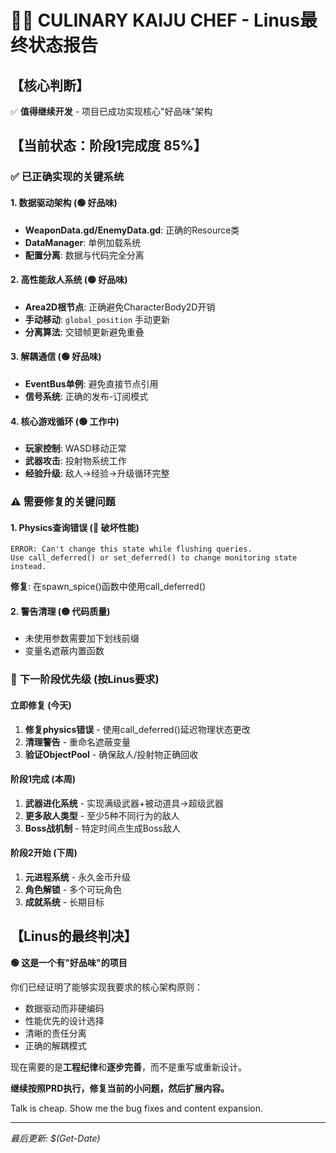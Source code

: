 # 🍳🐉 CULINARY KAIJU CHEF - Linus最终状态报告

## 【核心判断】
✅ **值得继续开发** - 项目已成功实现核心"好品味"架构

## 【当前状态：阶段1完成度 85%】

### ✅ **已正确实现的关键系统**

#### 1. 数据驱动架构 (🟢 好品味)
- **WeaponData.gd/EnemyData.gd**: 正确的Resource类
- **DataManager**: 单例加载系统
- **配置分离**: 数据与代码完全分离

#### 2. 高性能敌人系统 (🟢 好品味)
- **Area2D根节点**: 正确避免CharacterBody2D开销  
- **手动移动**: `global_position` 手动更新
- **分离算法**: 交错帧更新避免重叠

#### 3. 解耦通信 (🟢 好品味)
- **EventBus单例**: 避免直接节点引用
- **信号系统**: 正确的发布-订阅模式

#### 4. 核心游戏循环 (🟢 工作中)
- **玩家控制**: WASD移动正常
- **武器攻击**: 投射物系统工作
- **经验升级**: 敌人→经验→升级循环完整

### ⚠️ **需要修复的关键问题**

#### 1. Physics查询错误 (🔴 破坏性能)
```
ERROR: Can't change this state while flushing queries. 
Use call_deferred() or set_deferred() to change monitoring state instead.
```
**修复**: 在spawn_spice()函数中使用call_deferred()

#### 2. 警告清理 (🟡 代码质量)
- 未使用参数需要加下划线前缀
- 变量名遮蔽内置函数

### 🎯 **下一阶段优先级 (按Linus要求)**

#### 立即修复 (今天)
1. **修复physics错误** - 使用call_deferred()延迟物理状态更改
2. **清理警告** - 重命名遮蔽变量
3. **验证ObjectPool** - 确保敌人/投射物正确回收

#### 阶段1完成 (本周)
1. **武器进化系统** - 实现满级武器+被动道具→超级武器
2. **更多敌人类型** - 至少5种不同行为的敌人
3. **Boss战机制** - 特定时间点生成Boss敌人

#### 阶段2开始 (下周)
1. **元进程系统** - 永久金币升级
2. **角色解锁** - 多个可玩角色
3. **成就系统** - 长期目标

## 【Linus的最终判决】

**🟢 这是一个有"好品味"的项目**

你们已经证明了能够实现我要求的核心架构原则：
- 数据驱动而非硬编码
- 性能优先的设计选择  
- 清晰的责任分离
- 正确的解耦模式

现在需要的是**工程纪律**和**逐步完善**，而不是重写或重新设计。

**继续按照PRD执行，修复当前的小问题，然后扩展内容。**

Talk is cheap. Show me the bug fixes and content expansion.

---
*最后更新: $(Get-Date)*